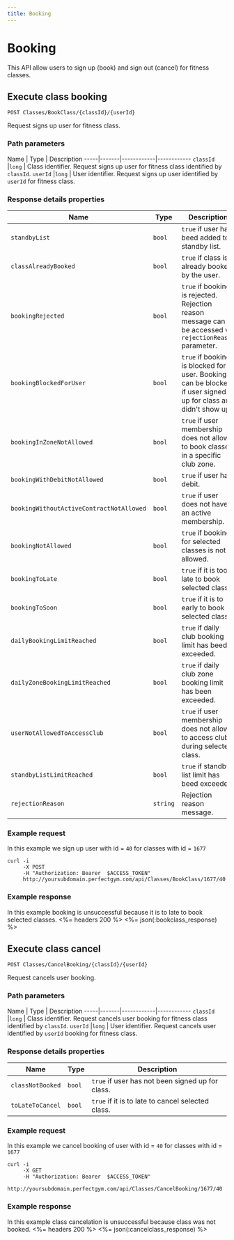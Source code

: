 ```yaml
---
title: Booking
---
```


# Booking

This API allow users to sign up (book) and sign out (cancel) for fitness classes.


## Execute class booking

    POST Classes/BookClass/{classId}/{userId} 

Request signs up user for fitness class.


### Path parameters

Name         | Type       | Description
-----|-------|------------|------------
`classId`    |`long`      | Class identifier. Request signs up user for fitness class identified by `classId`.
`userId`     |`long`      | User identifier.  Request signs up user identified by `userId` for fitness class.


### Response details properties

Name            							| Type      | Description
-----|----------|----------------------------------------------------
`standbyList`     							|`bool`   	| `true` if user has beed added to standby list.
`classAlreadyBooked`     					|`bool`   	| `true` if class is already booked by the user.
`bookingRejected`    						|`bool`     | `true` if booking is rejected. Rejection reason message can be accessed via `rejectionReason` parameter.
`bookingBlockedForUser`            			|`bool`     | `true` if booking is blocked for user. Booking can be blocked if user signed up for class and didn't show up.
`bookingInZoneNotAllowed`     				|`bool`     | `true` if user membership does not allow to book classes in a specific club zone.
`bookingWithDebitNotAllowed`     			|`bool`     | `true` if user has debit.
`bookingWithoutActiveContractNotAllowed`	|`bool`     | `true` if user does not have an active membership.
`bookingNotAllowed`       					|`bool`     | `true` if booking for selected classes is not allowed.
`bookingToLate`								|`bool`     | `true` if it is too late to book selected class.
`bookingToSoon`								|`bool`     | `true` if it is to early to book selected class.
`dailyBookingLimitReached`					|`bool`     | `true` if daily club booking limit has beed exceeded.
`dailyZoneBookingLimitReached`				|`bool`     | `true` if daily club zone booking limit has been exceeded.
`userNotAllowedToAccessClub`				|`bool`     | `true` if user membership does not allow to access club during selected class.
`standbyListLimitReached`					|`bool`     | `true` if standby list limit has beed exceeded.
`rejectionReason`							|`string`	| Rejection reason message.


### Example request

In this example we sign up user with id = `40` for classes with id = `1677`

``` command-line
curl -i 
     -X POST 
     -H "Authorization: Bearer  $ACCESS_TOKEN"  
     http://yoursubdomain.perfectgym.com/api/Classes/BookClass/1677/40
```


### Example response

In this example booking is unsuccessful because it is to late to book selected classes.
<%= headers 200 %>
<%= json(:bookclass_response) %>



## Execute class cancel

    POST Classes/CancelBooking/{classId}/{userId}

Request cancels user booking.


### Path parameters

Name         | Type       | Description
-----|-------|------------|------------
`classId`    |`long`      | Class identifier. Request cancels user booking for fitness class identified by `classId`.
`userId`     |`long`      | User identifier.  Request cancels user identified by `userId` booking for fitness class.


### Response details properties

Name            	| Type      | Description
-----|--------------|------------------------
`classNotBooked`    |`bool`   	| `true` if user has not been signed up for class.
`toLateToCancel`	|`bool`   	| `true` if it is to late to cancel selected class.


### Example request

In this example we cancel booking of user with id = `40` for classes with id = `1677`

``` command-line
curl -i 
     -X GET 
     -H "Authorization: Bearer  $ACCESS_TOKEN"  
     http://yoursubdomain.perfectgym.com/api/Classes/CancelBooking/1677/40
```


### Example response

In this example class cancelation is unsuccessful because class was not booked.
<%= headers 200 %>
<%= json(:cancelclass_response) %>




[ClassesTypes]:  /api/classes/classestypes#properties
